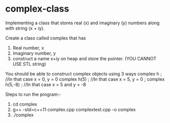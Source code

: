 # complex-class
Implementing a class that stores real (x) and imaginary (y) numbers along with string (x + iy).

Create a class called complex that has 
1. Real number, x
2. Imaginary number, y
3. construct a name x+iy on heap and store the pointer. (YOU CANNOT USE STL string)

You should be able to construct complex objects using 3 ways
complex h ; //In that case x = 0, y = 0
complex h(5) ; //In that case x = 5, y = 0 ;
complex h(5,-8) ; //In that case x = 5 and y = -8

Steps to run the program:-
1. cd complex
2. g++ -std=c++11 complex.cpp complextest.cpp -o complex
3. ./complex
